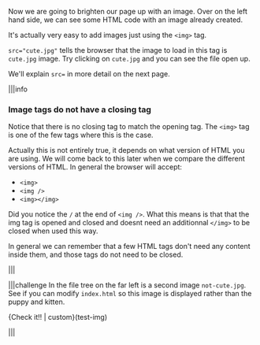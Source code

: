 Now we are going to brighten our page up with an image. Over on the left hand side, we can see some HTML code with an image already created.

It's actually very easy to add images just using the `<img>` tag. 

`src="cute.jpg"` tells the browser that the image to load in this tag is `cute.jpg` image. Try clicking on `cute.jpg` and you can see the file open up.

We'll explain `src=` in more detail on the next page.

|||info
### Image tags do not have a closing tag
Notice that there is no closing tag to match the opening tag. The `<img>` tag is one of the few tags where this is the case.

Actually this is not entirely true, it depends on what version of HTML you are using. We will come back to this later when we compare the different versions of HTML. In general the browser will accept:

- `<img>`
- `<img />`
- `<img></img>`

Did you notice the `/` at the end of `<img />`.
What this means is that that the img tag is opened and closed and doesnt need an additionnal `</img>` to be closed when used this way.

In general we can remember that a few HTML tags don't need any content inside them, and those tags do not need to be closed.

|||

|||challenge
In the file tree on the far left is a second image `not-cute.jpg`. See if you can modify `index.html` so this image is displayed rather than the puppy and kitten.

{Check it!! | custom}(test-img)

|||

